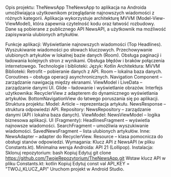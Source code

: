 Opis projektu: TheNewsApp
TheNewsApp to aplikacja na Androida umożliwiająca użytkownikom przeglądanie najnowszych wiadomości z różnych kategorii. Aplikacja wykorzystuje architekturę MVVM (Model-View-ViewModel), która zapewnia czytelność kodu oraz łatwość rozbudowy. Dane są pobierane z publicznego API NewsAPI, a użytkownik ma możliwość zapisywania ulubionych artykułów.

Funkcje aplikacji:
Wyświetlanie najnowszych wiadomości (Top Headlines).
Wyszukiwanie wiadomości po słowach kluczowych.
Przechowywanie ulubionych artykułów w lokalnej bazie danych (Room).
Obsługa paginacji i ładowania kolejnych stron z wynikami.
Obsługa błędów i braków połączenia internetowego.
Technologie i biblioteki:
Język: Kotlin
Architektura: MVVM
Biblioteki:
Retrofit – pobieranie danych z API.
Room – lokalna baza danych.
Coroutines – obsługa operacji asynchronicznych.
Navigation Component – zarządzanie nawigacją między ekranami.
ViewModel i LiveData – zarządzanie danymi UI.
Glide – ładowanie i wyświetlanie obrazów.
Interfejs użytkownika:
RecyclerView z adapterem do dynamicznego wyświetlania artykułów.
BottomNavigationView do łatwego poruszania się po aplikacji.
Struktura projektu:
Model:
Article – reprezentacja artykułu.
NewsResponse – struktura odpowiedzi API.
Repository:
NewsRepository – zarządzanie danymi (API i lokalna baza danych).
ViewModel:
NewsViewModel – logika biznesowa aplikacji.
UI (Fragmenty):
HeadlinesFragment – wyświetla najnowsze wiadomości.
SearchFragment – umożliwia wyszukiwanie wiadomości.
SavedNewsFragment – lista ulubionych artykułów.
Inne:
NewsAdapter – adapter do RecyclerView.
Resource – klasa pomocnicza do obsługi stanów odpowiedzi.
Wymagania:
Klucz API z NewsAPI (w pliku Constants.kt).
Minimalna wersja Androida: API 21 (Lollipop).
Instalacja:
Sklonuj repozytorium:
bash
Kopiuj
Edytuj
git clone https://github.com/TwojeRepozytorium/TheNewsApp.git
Wstaw klucz API w pliku Constants.kt:
kotlin
Kopiuj
Edytuj
const val API_KEY = "TWOJ_KLUCZ_API"
Uruchom projekt w Android Studio.
